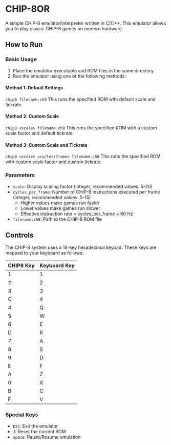 # CHIP-8OR

A simple CHIP-8 emulator/interpreter written in C/C++. This emulator allows you to play classic CHIP-8 games on modern hardware.

## How to Run

### Basic Usage

1. Place the emulator executable and ROM files in the same directory
2. Run the emulator using one of the following methods:

#### Method 1: Default Settings
`chip8 filename.ch8`
This runs the specified ROM with default scale and tickrate.

#### Method 2: Custom Scale
`chip8 <scale> filename.ch8`
This runs the specified ROM with a custom scale factor and default tickrate.

#### Method 3: Custom Scale and Tickrate
`chip8 <scale> <cycles/frame> filename.ch8`
This runs the specified ROM with custom scale factor and custom tickrate.

### Parameters

- `scale`: Display scaling factor (integer, recommended values: 5-20)
- `cycles_per_frame`: Number of CHIP-8 instructions executed per frame (integer,    recommended values: 5-15)
  - Higher values make games run faster
  - Lower values make games run slower
  - Effective instruction rate = cycles_per_frame × 60 Hz
- `filename.ch8`: Path to the CHIP-8 ROM file

## Controls

The CHIP-8 system uses a 16-key hexadecimal keypad. These keys are mapped to your keyboard as follows:

| CHIP8 Key | Keyboard Key |
|------------|--------------|
| 1 | 1 |
| 2 | 2 |
| 3 | 3 |
| C | 4 |
| 4 | Q |
| 5 | W |
| 6 | E |
| D | R |
| 7 | A |
| 8 | S |
| 9 | D |
| E | F |
| A | Z |
| 0 | X |
| B | C |
| F | V |

### Special Keys

- `ESC`: Exit the emulator
- `J`: Reset the current ROM
- `Space`: Pause/Resume emulation